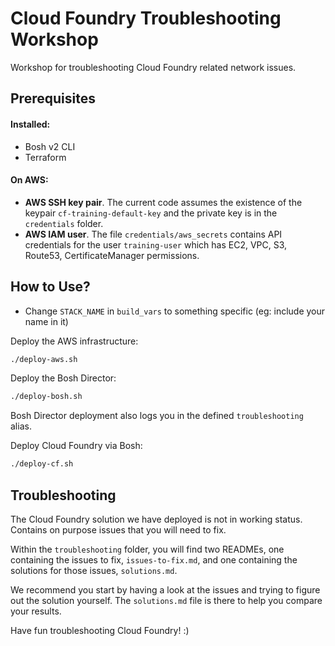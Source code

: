 # Cloud Foundry Troubleshooting Workshop

Workshop for troubleshooting Cloud Foundry related network issues.

## Prerequisites

#### Installed:
* Bosh v2 CLI
* Terraform

#### On AWS:
* **AWS SSH key pair**. The current code assumes the existence of the keypair `cf-training-default-key` and the private key is in the `credentials` folder.
* **AWS IAM user**. The file `credentials/aws_secrets` contains API credentials for the user `training-user` which has EC2, VPC, S3, Route53, CertificateManager permissions.

## How to Use?

* Change `STACK_NAME` in `build_vars` to something specific (eg: include your name in it)

Deploy the AWS infrastructure:
```bash
./deploy-aws.sh
```

Deploy the Bosh Director:
```bash
./deploy-bosh.sh
```
Bosh Director deployment also logs you in the defined `troubleshooting` alias.

Deploy Cloud Foundry via Bosh:
```bash
./deploy-cf.sh
```

## Troubleshooting

The Cloud Foundry solution we have deployed is not in working status.
Contains on purpose issues that you will need to fix.

Within the `troubleshooting` folder, you will find two READMEs, one containing the issues to fix, `issues-to-fix.md`, and one containing the solutions for those issues, `solutions.md`.

We recommend you start by having a look at the issues and trying to figure out the solution yourself. The `solutions.md` file is there to help you compare your results.

Have fun troubleshooting Cloud Foundry! :)
